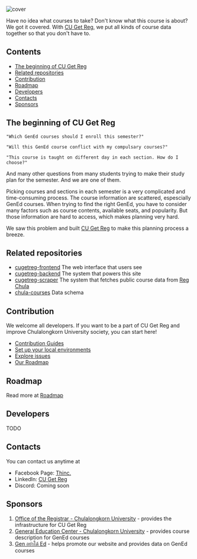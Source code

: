 ![cover](https://user-images.githubusercontent.com/33742791/142388797-fa14bcfa-b01e-45ab-a271-bfdeeb26285f.png)

<!--- insert badge here --->

Have no idea what courses to take? Don't know what this course is about? We got it covered. With [CU Get Reg](https://cugetreg.com), we put all kinds of course data together so that you don't have to.

## Contents

- [The beginning of CU Get Reg](#beginning-of-cu-get-reg)
- [Related repositories](#related-repositories)
- [Contribution](#contribution)
- [Roadmap](#roadmap)
- [Developers](#developers)
- [Contacts](#contacts)
- [Sponsors](#sponsors)

<div id="beginning-of-cu-get-reg"></div>

## The beginning of CU Get Reg

    "Which GenEd courses should I enroll this semester?"

    "Will this GenEd course conflict with my compulsary courses?"

    "This course is taught on different day in each section. How do I choose?"

And many other questions from many students trying to make their study plan for the semester. And we are one of them.

Picking courses and sections in each semester is a very complicated and time-consuming process. The course information are scattered, espescially GenEd courses. When trying to find the right GenEd, you have to consider many factors such as course contents, available seats, and popularity. But those information are hard to access, which makes planning very hard.

We saw this problem and built [CU Get Reg](https://cugetreg.com) to make this planning process a breeze.

<div id="related-repositories"></div>

## Related repositories

- [cugetreg-frontend](https://github.com/thinc-org/cugetreg-frontend) The web interface that users see
- [cugetreg-backend](https://github.com/thinc-org/cugetreg-backend) The system that powers this site
- [cugetreg-scraper](https://github.com/thinc-org/cugetreg-scraper) The system that fetches public course data from [Reg Chula](https://cas.reg.chula.ac.th/cu/cs/QueryCourseScheduleNew/index.html)
- [chula-courses](https://github.com/thinc-org/chula-courses) Data schema

<div id="contribution"></div>

## Contribution

We welcome all developers. If you want to be a part of CU Get Reg and improve Chulalongkorn University society, you can start here!

- [Contribution Guides](#https://github.com/thinc-org/cugetreg-frontend/wiki/Contribution-Guides)
- [Set up your local environments](https://github.com/thinc-org/cugetreg-frontend/wiki/Contribution-Guides)
- [Explore issues](https://github.com/thinc-org/cugetreg-frontend/issues)
- [Our Roadmap](https://github.com/thinc-org/cugetreg-frontend/wiki/Contribution-Guides)

<div id="roadmap"></div>

## Roadmap

Read more at [Roadmap](https://github.com/thinc-org/cugetreg-frontend/wiki/Contribution-Guides)

<div id="developers"></div>

## Developers

TODO

<div id="contacts"></div>

## Contacts

You can contact us anytime at

- Facebook Page: [Thinc.](https://www.facebook.com/ThailandIncubator)
- LinkedIn: [CU Get Reg](https://www.linkedin.com/company/cugetreg)
- Discord: Coming soon

<div id="sponsors"></div>

## Sponsors

1. [Office of the Registrar - Chulalongkorn University](https://www.reg.chula.ac.th) - provides the infrastructure for CU Get Reg
2. [General Education Center - Chulalongkorn University](https://www.gened.chula.ac.th) - provides course description for GenEd courses
3. [Gen อย่าได้ Ed](https://www.facebook.com/genedahs) - helps promote our website and provides data on GenEd courses
